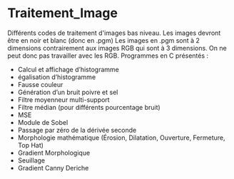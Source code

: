 # Traitement_Image
Différents codes de traitement d'images bas niveau. Les images devront être en noir et blanc (donc en .pgm)
Les images en .pgm sont à 2 dimensions contrairement aux images RGB qui sont à 3 dimensions. On ne peut donc pas travailler avec les RGB.
Programmes en C présentés :
  - Calcul et affichage d’histogramme
  - égalisation d’histogramme
  - Fausse couleur
  - Génération d’un bruit poivre et sel
  - Filtre moyenneur multi-support
  - Filtre médian (pour différents pourcentage bruit)
  - MSE
  - Module de Sobel 
  - Passage par zéro de la dérivée seconde
  - Morphologie mathématique (Érosion, Dilatation, Ouverture, Fermeture, Top Hat)
  - Gradient Morphologique
  - Seuillage
  - Gradient Canny Deriche
  
